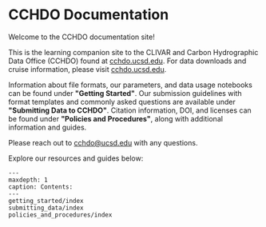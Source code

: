 # CCHDO Documentation

Welcome to the CCHDO documentation site!

This is the learning companion site to the CLIVAR and Carbon Hydrographic Data Office (CCHDO) found at [cchdo.ucsd.edu](https://cchdo.ucsd.edu). For data downloads and cruise information, please visit [cchdo.ucsd.edu](https://cchdo.ucsd.edu).

Information about file formats, our parameters, and data usage notebooks can be found under **"Getting Started"**. Our submission guidelines with format templates and commonly asked questions are available under **"Submitting Data to CCHDO"**. Citation information, DOI, and licenses can be found under **"Policies and Procedures"**, along with additional information and guides.

Please reach out to [cchdo@ucsd.edu](mailto:cchdo@ucsd.edu) with any questions.

Explore our resources and guides below:
```{toctree}
---
maxdepth: 1
caption: Contents:
---
getting_started/index
submitting_data/index
policies_and_procedures/index
```